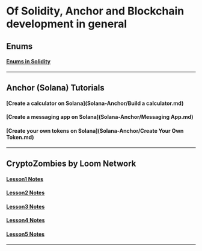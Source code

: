 # Of Solidity, Anchor and Blockchain development in general 

## Enums

#### [Enums in Solidity](enum/enum_main.md)

---------------------------------------

## Anchor (Solana) Tutorials

#### [Create a calculator on Solana](Solana-Anchor/Build a calculator.md)

#### [Create a messaging app on Solana](Solana-Anchor/Messaging App.md)

#### [Create your own tokens on Solana](Solana-Anchor/Create Your Own Token.md)

---------------------------------------

## CryptoZombies by Loom Network

#### [Lesson1 Notes](cryptoZombies/lesson1.md)

#### [Lesson2 Notes](cryptoZombies/lesson2.md)

#### [Lesson3 Notes](cryptoZombies/lesson3.md)

#### [Lesson4 Notes](cryptoZombies/lesson4.md)

#### [Lesson5 Notes](cryptoZombies/lesson5.md)

---------------------------------------
